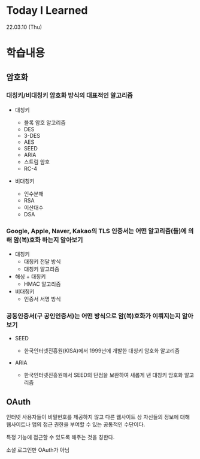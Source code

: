# Today I Learned

22.03.10 (Thu)

# 학습내용

## 암호화

### 대칭키/비대칭키 암호화 방식의 대표적인 알고리즘

- 대칭키
	- 블록 암호 알고리즘
	- DES
	- 3-DES
	- AES
	- SEED
	- ARIA
	- 스트림 암호
	- RC-4

- 비대칭키
	- 인수분해
	- RSA
	- 이산대수
	- DSA
	
### Google, Apple, Naver, Kakao의 TLS 인증서는 어떤 알고리즘(들)에 의해 암(복)호화 하는지 알아보기

- 대칭키
	- 대칭키 전달 방식
	- 대칭키 알고리즘
- 해싱 + 대칭키
	- HMAC 알고리즘
- 비대칭키
	- 인증서 서명 방식

	
### 공동인증서(구 공인인증서)는 어떤 방식으로 암(복)호화가 이뤄지는지 알아보기

- SEED
	- 한국인터넷진흥원(KISA)에서 1999년에 개발한 대칭키 암호화 알고리즘

- ARIA
	- 한국인터넷진흥원에서 SEED의 단점을 보완하여 새롭게 낸 대칭키 암호화 알고리즘

## OAuth

인터넷 사용자들이 비밀번호를 제공하지 않고 다른 웹사이트 상 자신들의 정보에 대해 웹사이트나 앱의 접근 권한을 부여할 수 있는 공통적인 수단이다.

특정 기능에 접근할 수 있도록 해주는 것을 칭한다. 

소셜 로그인만 OAuth가 아님

